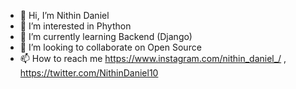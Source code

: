 - 👋 Hi, I’m Nithin Daniel
- 👀 I’m interested in Phython
- 🌱 I’m currently learning Backend (Django)
- 💞️ I’m looking to collaborate on Open Source
- 📫 How to reach me https://www.instagram.com/nithin_daniel_/ , https://twitter.com/NithinDaniel10

<!---
nithindaniel1/nithindaniel1 is a ✨ special ✨ repository because its `README.md` (this file) appears on your GitHub profile.
You can click the Preview link to take a look at your changes.
--->
